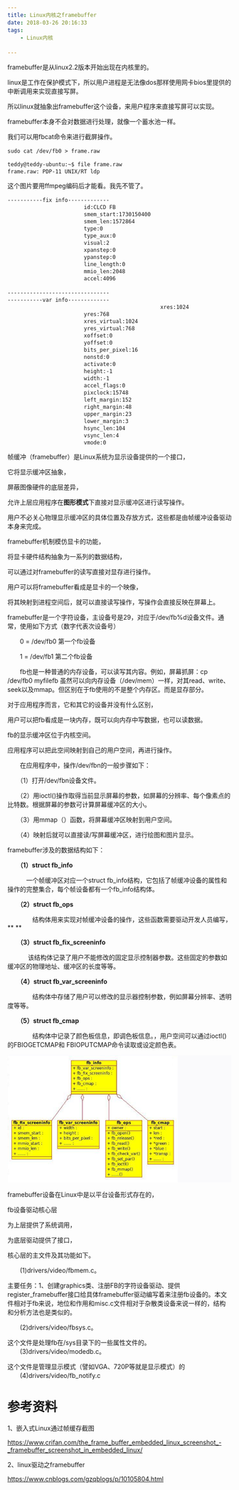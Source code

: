 ```yaml
---
title: Linux内核之framebuffer
date: 2018-03-26 20:16:33
tags:
	- Linux内核

---
```




framebuffer是从linux2.2版本开始出现在内核里的。

linux是工作在保护模式下，所以用户进程是无法像dos那样使用网卡bios里提供的中断调用来实现直接写屏。

所以linux就抽象出framebuffer这个设备，来用户程序来直接写屏可以实现。

framebuffer本身不会对数据进行处理，就像一个蓄水池一样。



我们可以用fbcat命令来进行截屏操作。

```
sudo cat /dev/fb0 > frame.raw
```

```
teddy@teddy-ubuntu:~$ file frame.raw 
frame.raw: PDP-11 UNIX/RT ldp
```

这个图片要用ffmpeg编码后才能看。我先不管了。



```
-----------fix info-------------
                        id:CLCD FB 
                        smem_start:1730150400
                        smem_len:1572864
                        type:0
                        type_aux:0
                        visual:2
                        xpanstep:0
                        ypanstep:0
                        line_length:0
                        mmio_len:2048
                        accel:4096

--------------------------------
-----------var info-------------
                                                xres:1024
                        yres:768
                        xres_virtual:1024
                        yres_virtual:768
                        xoffset:0
                        yoffset:0
                        bits_per_pixel:16
                        nonstd:0
                        activate:0
                        height:-1
                        width:-1
                        accel_flags:0
                        pixclock:15748
                        left_margin:152
                        right_margin:48
                        upper_margin:23
                        lower_margin:3
                        hsync_len:104
                        vsync_len:4
                        vmode:0
```



帧缓冲（framebuffer）是Linux系统为显示设备提供的一个接口，

它将显示缓冲区抽象，

屏蔽图像硬件的底层差异，

允许上层应用程序在**图形模式**下直接对显示缓冲区进行读写操作。

用户不必关心物理显示缓冲区的具体位置及存放方式，这些都是由帧缓冲设备驱动本身来完成。



framebuffer机制模仿显卡的功能，

将显卡硬件结构抽象为一系列的数据结构，

可以通过对framebuffer的读写直接对显存进行操作。

用户可以将framebuffer看成是显卡的一个映像，

将其映射到进程空间后，就可以直接读写操作，写操作会直接反映在屏幕上。



framebuffer是一个字符设备，主设备号是29，对应于/dev/fb%d设备文件。通常，使用如下方式（数字代表次设备号）

　　0 = /dev/fb0 第一个fb设备

　　1 = /dev/fb1 第二个fb设备

　　fb也是一种普通的内存设备，可以读写其内容。例如，屏幕抓屏：cp /dev/fb0 myfilefb  虽然可以向内存设备（/dev/mem）一样，对其read、write、seek以及mmap。但区别在于fb使用的不是整个内存区。而是显存部分。

 

对于应用程序而言，它和其它的设备并没有什么区别，

用户可以把fb看成是一块内存，既可以向内存中写数据，也可以读数据。

fb的显示缓冲区位于内核空间。

应用程序可以把此空间映射到自己的用户空间，再进行操作。

　　在应用程序中，操作/dev/fbn的一般步骤如下：

　　（1）打开/dev/fbn设备文件。

　　（2）用ioctl()操作取得当前显示屏幕的参数，如屏幕的分辨率、每个像素点的比特数。根据屏幕的参数可计算屏幕缓冲区的大小。

　　（3）用mmap（）函数，将屏幕缓冲区映射到用户空间。

　　（4）映射后就可以直接读/写屏幕缓冲区，进行绘图和图片显示。



framebuffer涉及的数据结构如下：

　　**（1）struct fb_info** 

　　　一个帧缓冲区对应一个struct fb_info结构，它包括了帧缓冲设备的属性和操作的完整集合，每个帧设备都有一个fb_info结构体。

　　**（2）struct fb_ops**

　　　　结构体用来实现对帧缓冲设备的操作，这些函数需要驱动开发人员编写，**
**

　　**（3）struct fb_fix_screeninfo**

　　　  该结构体记录了用户不能修改的固定显示控制器参数。这些固定的参数如缓冲区的物理地址、缓冲区的长度等等。

　　**（4）struct fb_var_screeninfo**

　　　　结构体中存储了用户可以修改的显示器控制参数，例如屏幕分辨率、透明度等等。

　　**（5）struct fb_cmap**

　　　　结构体中记录了颜色板信息，即调色板信息。，用户空间可以通过ioctl()的FBIOGETCMAP和 FBIOPUTCMAP命令读取或设定颜色表。

![img](../images/random_name/1553004-20181216093455197-25285508.png)



framebuffer设备在Linux中是以平台设备形式存在的，

fb设备驱动核心层

为上层提供了系统调用，

为底层驱动提供了接口，

核心层的主文件及其功能如下。

　　(1)drivers/video/fbmem.c。

主要任务：1、创建graphics类、注册FB的字符设备驱动、提供register_framebuffer接口给具体framebuffer驱动编写着来注册fb设备的。本文件相对于fb来说，地位和作用和misc.c文件相对于杂散类设备来说一样的，结构和分析方法也是类似的。

　　(2)drivers/video/fbsys.c。

这个文件是处理fb在/sys目录下的一些属性文件的。
　　(3)drivers/video/modedb.c。

这个文件是管理显示模式（譬如VGA、720P等就是显示模式）的
　　(4)drivers/video/fb_notify.c



# 参考资料

1、嵌入式Linux通过帧缓存截图

https://www.crifan.com/the_frame_buffer_embedded_linux_screenshot_-_framebuffer_screenshot_in_embedded_linux/

2、linux驱动之framebuffer

https://www.cnblogs.com/gzqblogs/p/10105804.html